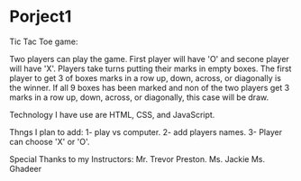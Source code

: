 # Porject1 

Tic Tac Toe game: 

Two players can play the game. First player will have 'O' and secone player will have 'X'.
Players take turns putting their marks in empty boxes. The first player to get 3 of boxes marks in a row up, down, across, or diagonally is the winner. If all 9 boxes has been marked and non of the two players get 3 marks in a row up, down, across, or diagonally, this case will be draw. 


Technology I have use are HTML, CSS, and JavaScript.

Thngs I plan to add:
1- play vs computer.
2- add players names.
3- Player can choose 'X' or 'O'. 

Special Thanks to my  Instructors:
Mr. Trevor Preston.
Ms. Jackie
Ms. Ghadeer


